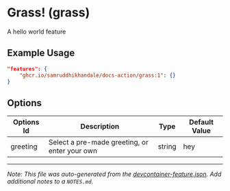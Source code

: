 

# Grass! (grass)

A hello world feature

## Example Usage

```json
"features": {
    "ghcr.io/samruddhikhandale/docs-action/grass:1": {}
}
```

## Options

| Options Id | Description | Type | Default Value |
|-----|-----|-----|-----|
| greeting | Select a pre-made greeting, or enter your own | string | hey |



---

_Note: This file was auto-generated from the [devcontainer-feature.json](https://github.com/samruddhikhandale/docs-action/blob/main/src/grass/devcontainer-feature.json).  Add additional notes to a `NOTES.md`._
